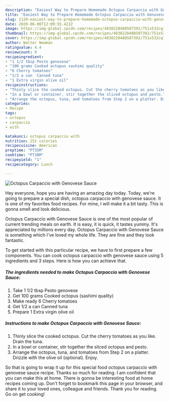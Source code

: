 ```yaml
---
description: "Easiest Way to Prepare Homemade Octopus Carpaccio with Genovese Sauce"
title: "Easiest Way to Prepare Homemade Octopus Carpaccio with Genovese Sauce"
slug: 1120-easiest-way-to-prepare-homemade-octopus-carpaccio-with-genovese-sauce
date: 2020-06-06T12:09:55.422Z
image: https://img-global.cpcdn.com/recipes/4838220488507392/751x532cq70/octopus-carpaccio-with-genovese-sauce-recipe-main-photo.jpg
thumbnail: https://img-global.cpcdn.com/recipes/4838220488507392/751x532cq70/octopus-carpaccio-with-genovese-sauce-recipe-main-photo.jpg
cover: https://img-global.cpcdn.com/recipes/4838220488507392/751x532cq70/octopus-carpaccio-with-genovese-sauce-recipe-main-photo.jpg
author: Walter Newman
ratingvalue: 4.4
reviewcount: 9
recipeingredient:
- "1 1/2 tbsp Pesto genovese"
- "100 grams Cooked octopus sashimi quality"
- "6 Cherry tomatoes"
- "1/2 a can  Canned tuna"
- "1 Extra virgin olive oil"
recipeinstructions:
- "Thinly slice the cooked octopus. Cut the cherry tomatoes as you like. Drain the tuna."
- "In a bowl or container, stir together the sliced octopus and pesto."
- "Arrange the octopus, tuna, and tomatoes from Step 2 on a platter. Drizzle with the olive oil (optional). Enjoy."
categories:
- Recipe
tags:
- octopus
- carpaccio
- with

katakunci: octopus carpaccio with 
nutrition: 251 calories
recipecuisine: American
preptime: "PT35M"
cooktime: "PT38M"
recipeyield: "1"
recipecategory: Lunch

---
```



![Octopus Carpaccio with Genovese Sauce](https://img-global.cpcdn.com/recipes/4838220488507392/751x532cq70/octopus-carpaccio-with-genovese-sauce-recipe-main-photo.jpg)

Hey everyone, hope you are having an amazing day today. Today, we're going to prepare a special dish, octopus carpaccio with genovese sauce. It is one of my favorites food recipes. For mine, I will make it a bit tasty. This is gonna smell and look delicious.



Octopus Carpaccio with Genovese Sauce is one of the most popular of current trending meals on earth. It is easy, it is quick, it tastes yummy. It's appreciated by millions every day. Octopus Carpaccio with Genovese Sauce is something which I've loved my whole life. They are fine and they look fantastic.


To get started with this particular recipe, we have to first prepare a few components. You can cook octopus carpaccio with genovese sauce using 5 ingredients and 3 steps. Here is how you can achieve that.

<!--inarticleads1-->

##### The ingredients needed to make Octopus Carpaccio with Genovese Sauce:

1. Take 1 1/2 tbsp Pesto genovese
1. Get 100 grams Cooked octopus (sashimi quality)
1. Make ready 6 Cherry tomatoes
1. Get 1/2 a can  Canned tuna
1. Prepare 1 Extra virgin olive oil




<!--inarticleads2-->

##### Instructions to make Octopus Carpaccio with Genovese Sauce:

1. Thinly slice the cooked octopus. Cut the cherry tomatoes as you like. Drain the tuna.
1. In a bowl or container, stir together the sliced octopus and pesto.
1. Arrange the octopus, tuna, and tomatoes from Step 2 on a platter. Drizzle with the olive oil (optional). Enjoy.




So that is going to wrap it up for this special food octopus carpaccio with genovese sauce recipe. Thanks so much for reading. I am confident that you can make this at home. There is gonna be interesting food at home recipes coming up. Don't forget to bookmark this page in your browser, and share it to your loved ones, colleague and friends. Thank you for reading. Go on get cooking!
